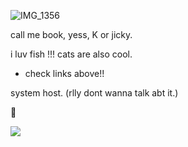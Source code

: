 ![IMG_1356](https://github.com/user-attachments/assets/d6ba38e7-6e1f-495f-9e2e-b99775fbc388)

call me book, yess, K or jicky.

i luv fish !!!
cats are also cool.
- check links above!!

system host. (rlly dont wanna talk abt it.)


🫧


![](https://komarev.com/ghpvc/?username=yess-es&style=platic-square&label=visitors)


